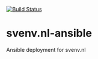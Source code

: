 [![Build Status](https://travis-ci.org/svenvandescheur/svenv.nl-ansible.svg?branch=travis)](https://travis-ci.org/svenvandescheur/svenv.nl-ansible)
# svenv.nl-ansible
Ansible deployment for svenv.nl
